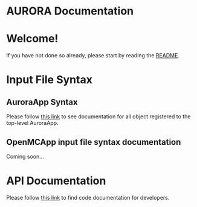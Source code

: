 AURORA Documentation
====================

# Welcome!

If you have not done so already, please start by reading the [README](README.md).

# Input File Syntax

## AuroraApp Syntax
Please follow [this link](doc/htmldoc/index.html) to see documentation for all object registered to the top-level AuroraApp.

## OpenMCApp input file syntax documentation

Coming soon...

# API Documentation

Please follow [this link](doc/doxygen/index.md) to find code documentation for developers.
